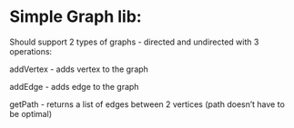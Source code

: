 # Simple Graph lib:

Should support 2 types of graphs - directed and undirected with 3 operations:

 addVertex - adds vertex to the graph

 addEdge - adds edge to the graph

 getPath - returns a list of edges between 2 vertices (path doesn’t have to be optimal)
